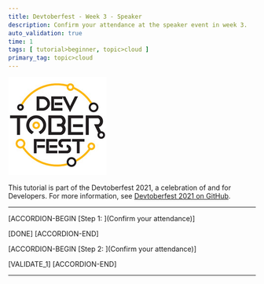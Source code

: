 ```yaml
---
title: Devtoberfest - Week 3 - Speaker
description: Confirm your attendance at the speaker event in week 3.
auto_validation: true
time: 1
tags: [ tutorial>beginner, topic>cloud ]
primary_tag: topic>cloud
---
```


![Devtoberfest](Devtoberfest.jpg)

This tutorial is part of the Devtoberfest 2021, a celebration of and for Developers. For more information, see [Devtoberfest 2021 on GitHub](https://github.com/SAP-samples/devtoberfest-2021).

---

[ACCORDION-BEGIN [Step 1: ](Confirm your attendance)]


[DONE]
[ACCORDION-END]

[ACCORDION-BEGIN [Step 2: ](Confirm your attendance)]



[VALIDATE_1]
[ACCORDION-END]

---
